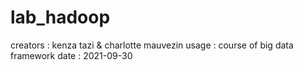 # lab_hadoop
creators : kenza tazi & charlotte mauvezin
usage : course of big data framework 
date : 2021-09-30
